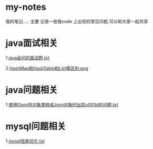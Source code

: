 # my-notes
我的笔记.....
主要 记录一些我code 上出现的常见问题,可以和大家一起共享



# java面试相关

1.<a href="https://github.com/Fancyiscrying/my-notes/edit/master/java会问的面试题.txt">java会问的面试题.txt</a>

2.<a href="https://github.com/Fancyiscrying/my-notes/edit/master/HashMap和HashTable和List等区别.png">HashMap和HashTable和List等区别.png</a>




# java问题相关

1.<a href="https://github.com/Fancyiscrying/my-notes/edit/master/使用Gson将对象类转成Json对象时出现u003d的问题.txt">使用Gson将对象类转成Json对象时出现u003d的问题.txt</a>



# mysql问题相关

1.<a href="https://github.com/Fancyiscrying/my-notes/edit/master/mysql性能优化.txt">mysql性能优化.txt</a>

